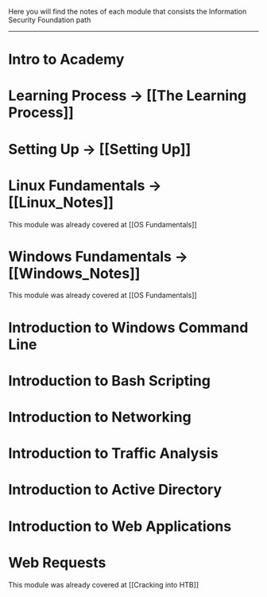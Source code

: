 Here you will find the notes of each module that consists the Information Security Foundation path

---

# Intro to Academy

# Learning Process -> [[The Learning Process]]

# Setting Up -> [[Setting Up]]

# Linux Fundamentals -> [[Linux_Notes]]
This module was already covered at [[OS Fundamentals]]

# Windows Fundamentals -> [[Windows_Notes]]
This module was already covered at [[OS Fundamentals]]

# Introduction to Windows Command Line

# Introduction to Bash Scripting

# Introduction to Networking

# Introduction to Traffic Analysis

# Introduction to Active Directory

# Introduction to Web Applications

# Web Requests
This module was already covered at [[Cracking into HTB]]

